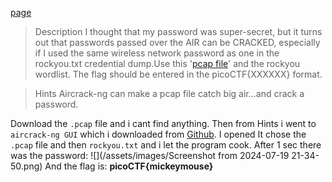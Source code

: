 [page](https://play.picoctf.org/practice/challenge/237?category=4&difficulty=2&page=2&solved=0)
>Description
>I thought that my password was super-secret, but it turns out that passwords passed over the AIR can be CRACKED, especially if I used the same wireless network password as one in the rockyou.txt credential dump.Use this '[pcap file](https://artifacts.picoctf.net/c/41/wpa-ing_out.pcap)' and the rockyou wordlist. The flag should be entered in the picoCTF{XXXXXX} format.

>Hints
>Aircrack-ng can make a pcap file catch big air...and crack a password.

Download the `.pcap` file and i cant find anything. Then from Hints i went to `aircrack-ng GUI` which i downloaded from [Github](https://github.com/t-gitt/aircrack-ng-gui). I opened It chose the `.pcap` file and then `rockyou.txt` and i let the program cook. After 1 sec there was the password:
![](/assets/images/Screenshot from 2024-07-19 21-34-50.png)
And the flag is:
**picoCTF{mickeymouse}**
